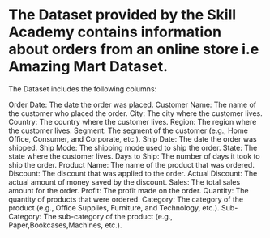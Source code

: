 # The Dataset  provided by the Skill Academy contains information about orders from an online store i.e Amazing Mart Dataset.     

The Dataset includes the following columns:

Order Date: The date the order was placed.
Customer Name: The name of the customer who placed the order.
City: The city where the customer lives.
Country: The country where the customer lives.
Region: The region where the customer lives.
Segment: The segment of the customer (e.g., Home Office, Consumer, and Corporate, etc.).
Ship Date: The date the order was shipped.
Ship Mode: The shipping mode used to ship the order.
State: The state where the customer lives.
Days to Ship: The number of days it took to ship the order.
Product Name: The name of the product that was ordered.
Discount: The discount that was applied to the order.
Actual Discount: The actual amount of money saved by the discount.
Sales: The total sales amount for the order.
Profit: The profit made on the order.
Quantity: The quantity of products that were ordered.
Category: The category of the product (e.g., Office Supplies, Furniture, and Technology, etc.).
Sub-Category: The sub-category of the product (e.g., Paper,Bookcases,Machines, etc.).
